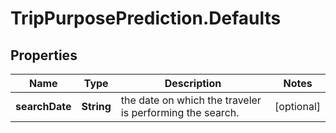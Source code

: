 # TripPurposePrediction.Defaults

## Properties

Name | Type | Description | Notes
------------ | ------------- | ------------- | -------------
**searchDate** | **String** | the date on which the traveler is performing the search. | [optional] 


